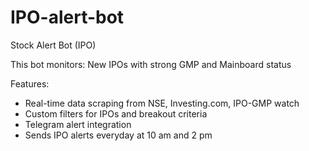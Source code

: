 # IPO-alert-bot
Stock Alert Bot (IPO)

This bot monitors: New IPOs with strong GMP and Mainboard status


Features:
- Real-time data scraping from NSE, Investing.com, IPO-GMP watch
- Custom filters for IPOs and breakout criteria
- Telegram alert integration
- Sends IPO alerts everyday at 10 am and 2 pm

